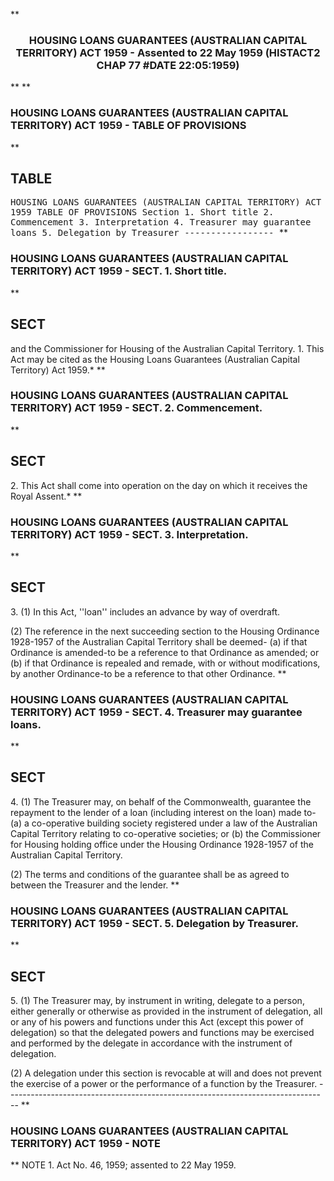 **<b>

### <center><name>HOUSING LOANS GUARANTEES (AUSTRALIAN CAPITAL TERRITORY) ACT 1959 - Assented to 22 May 1959 (HISTACT2 CHAP 77 #DATE 22:05:1959) </name></center>
</b>** 
**<b>

### <name>HOUSING LOANS GUARANTEES (AUSTRALIAN CAPITAL TERRITORY) ACT 1959 - TABLE OF PROVISIONS </name>
</b>** 

## TABLE
<tables> <tt><lf>     HOUSING  LOANS  GUARANTEES  (AUSTRALIAN  CAPITAL  TERRITORY)  ACT  1959<lf> <lf>                              TABLE  OF  PROVISIONS<lf> Section<lf>   1\.        Short title<lf>   2\.        Commencement<lf>   3\.        Interpretation<lf>   4\.        Treasurer may guarantee loans<lf>   5\.        Delegation by Treasurer<lf> <lf>                                -----------------<lf> </lf></lf></lf></lf></lf></lf></lf></lf></lf></lf></lf></lf></tt></tables>
**<b>

### <name>HOUSING LOANS GUARANTEES (AUSTRALIAN CAPITAL TERRITORY) ACT 1959 - SECT. 1\. Short title. </name>
</b>** 

## SECT
<sect> and the Commissioner for Housing of the Australian Capital Territory.<lf>   1\. This Act may be cited as the Housing Loans Guarantees (Australian Capital Territory) Act 1959.*<lf> </lf></lf></sect>
**<b>

### <name>HOUSING LOANS GUARANTEES (AUSTRALIAN CAPITAL TERRITORY) ACT 1959 - SECT. 2\. Commencement. </name>
</b>** 

## SECT
<sect>   2\. This Act shall come into operation on the day on which it receives the Royal Assent.*<lf> </lf></sect>
**<b>

### <name>HOUSING LOANS GUARANTEES (AUSTRALIAN CAPITAL TERRITORY) ACT 1959 - SECT. 3\. Interpretation. </name>
</b>** 

## SECT
<sect>   3\. (1) In this Act, ''loan'' includes an advance by way of overdraft.<lf> 

  (2) The reference in the next succeeding section to the Housing Ordinance 1928-1957 of the Australian Capital Territory shall be deemed-<lf> <lf>   (a)  if that Ordinance is amended-to be a reference to that Ordinance as amended; or<lf> <lf>   (b)  if that Ordinance is repealed and remade, with or without modifications, by another Ordinance-to be a reference to that other Ordinance.<lf> </lf></lf></lf></lf></lf>
</lf></sect>
**<b>

### <name>HOUSING LOANS GUARANTEES (AUSTRALIAN CAPITAL TERRITORY) ACT 1959 - SECT. 4\. Treasurer may guarantee loans. </name>
</b>** 

## SECT
<sect>   4\. (1) The Treasurer may, on behalf of the Commonwealth, guarantee the repayment to the lender of a loan (including interest on the loan) made to-<lf> <lf>   (a)  a co-operative building society registered under a law of the Australian Capital Territory relating to co-operative societies; or<lf> <lf>   (b)  the Commissioner for Housing holding office under the Housing Ordinance 1928-1957 of the Australian Capital Territory.<lf> 

  (2) The terms and conditions of the guarantee shall be as agreed to between the Treasurer and the lender.<lf> </lf>
</lf></lf></lf></lf></lf></sect>
**<b>

### <name>HOUSING LOANS GUARANTEES (AUSTRALIAN CAPITAL TERRITORY) ACT 1959 - SECT. 5\. Delegation by Treasurer. </name>
</b>** 

## SECT
<sect>   5\. (1) The Treasurer may, by instrument in writing, delegate to a person, either generally or otherwise as provided in the instrument of delegation, all or any of his powers and functions under this Act (except this power of delegation) so that the delegated powers and functions may be exercised and performed by the delegate in accordance with the instrument of delegation.<lf> 

  (2) A delegation under this section is revocable at will and does not prevent the exercise of a power or the performance of a function by the Treasurer.<lf> ------------------------------------------------------------------------------ -- <lf> </lf></lf>
</lf></sect>
**<b>

### <name>HOUSING LOANS GUARANTEES (AUSTRALIAN CAPITAL TERRITORY) ACT 1959 - NOTE </name>
</b>** <lf>                                       NOTE<lf> 1\.  Act No. 46, 1959; assented to 22 May 1959\. </lf></lf>
